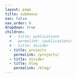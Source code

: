 ```yaml
---
layout: page
title: submenus
nav: false
nav_order: 8
dropdown: true
children:
  # - title: publications
  #   permalink: /publications/
  # - title: divider
  - title: projects
    permalink: /projects/
  - title: divider
  - title: blog
    permalink: /blog/
---
```

